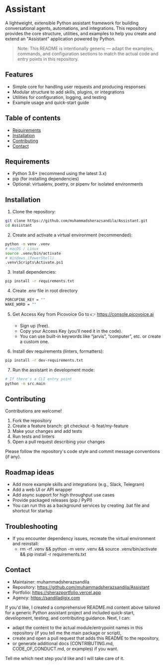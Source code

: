 # Assistant

A lightweight, extensible Python assistant framework for building conversational agents, automations, and integrations. This repository provides the core structure, utilities, and examples to help you create and extend an "Assistant" application powered by Python.

> Note: This README is intentionally generic — adapt the examples, commands, and configuration sections to match the actual code and entry points in this repository.

## Features

- Simple core for handling user requests and producing responses
- Modular structure to add skills, plugins, or integrations
- Utilities for configuration, logging, and testing
- Example usage and quick-start guide

## Table of contents

- [Requirements](#requirements)
- [Installation](#installation)
- [Contributing](#contributing)
- [Contact](#contact)

## Requirements

- Python 3.8+ (recommend using the latest 3.x)
- pip (for installing dependencies)
- Optional: virtualenv, poetry, or pipenv for isolated environments

## Installation

1. Clone the repository:

```bash
git clone https://github.com/muhammadsherazsandila/Assistant.git
cd Assistant
```

2. Create and activate a virtual environment (recommended):

```bash
python -m venv .venv
# macOS / Linux
source .venv/bin/activate
# Windows (PowerShell)
.venv\Scripts\Activate.ps1
```

3. Install dependencies:

```bash
pip install -r requirements.txt
```
4. Create .env file in root directory
```bash
PORCUPINE_KEY = ""
WAKE_WORD = ""
```
5. Get Access Key from Picovoice
   Go to 👉 https://console.picovoice.ai
   - Sign up (free).
   - Copy your Access Key (you’ll need it in the code).
   - You can use built-in keywords like “jarvis”, “computer”, etc. or create a custom one.
  
6. Install dev requirements (linters, formatters):

```bash
pip install -r dev-requirements.txt
```
7. Run the assistant in development mode:

```bash
# If there's a CLI entry point
python -m src.main
```

## Contributing

Contributions are welcome!

1. Fork the repository
2. Create a feature branch: git checkout -b feat/my-feature
3. Make your changes and add tests
4. Run tests and linters
5. Open a pull request describing your changes

Please follow the repository's code style and commit message conventions (if any).

## Roadmap ideas

- Add more example skills and integrations (e.g., Slack, Telegram)
- Add a web UI or API wrapper
- Add async support for high throughput use cases
- Provide packaged releases (pip / PyPI)
- You can run this as a background services by creating .bat file and shortcut for startup

## Troubleshooting

- If you encounter dependency issues, recreate the virtual environment and reinstall:
  - rm -rf .venv && python -m venv .venv && source .venv/bin/activate && pip install -r requirements.txt

## Contact

- Maintainer: muhammadsherazsandila  
- Repository: https://github.com/muhammadsherazsandila/Assistant
- Portfolio: https://sherazportfolio.vercel.app
- Agency: https://sandiladigix.com

If you'd like, I created a comprehensive README.md content above tailored for a generic Python assistant project and included quick-start, development, testing, and contributing guidance. Next, I can:

- adapt the content to the actual module/entrypoint names in this repository (if you tell me the main package or script),
- create and open a pull request that adds this README to the repository,
- or generate additional docs (CONTRIBUTING.md, CODE_OF_CONDUCT.md, or examples) if you want.

Tell me which next step you'd like and I will take care of it.
